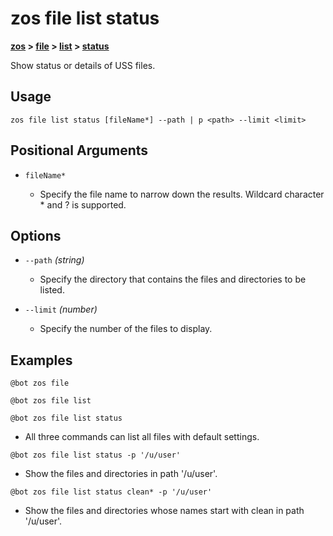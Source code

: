 # zos file list status

**[zos](../../zos) > [file](../file) > [list](./list) > [status](zos-file-list-status)** 

Show status or details of USS files. <!--file-list-status-description-->

## Usage

`zos file list status [fileName*] --path | p <path> --limit <limit>`

## Positional Arguments

- `fileName*`

    - Specify the file name to narrow down the results. Wildcard character * and ? is supported.

## Options 

- `--path` *(string)*
    - Specify the directory that contains the files and directories to be listed.

- `--limit` *(number)*
    - Specify the number of the files to display.

## Examples

```
@bot zos file
```
```
@bot zos file list
```
```
@bot zos file list status
```
- All three commands can list all files with default settings.

```
@bot zos file list status -p '/u/user'
```
- Show the files and directories in path '/u/user'.

```
@bot zos file list status clean* -p '/u/user'
```
- Show the files and directories whose names start with clean in path '/u/user'.
